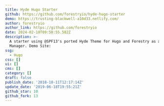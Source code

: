 ```yaml
---
title: Hyde Hugo Starter
github: https://github.com/forestryio/hyde-hugo-starter
demo: https://trusting-blackwell-a10d33.netlify.com/
author: forestryio
author_link: https://github.com/forestryio
date: 2024-02-18T09:58:55.582Z
description: >-
  A starter using @SPF13's ported Hyde Theme for Hugo and Forestry as a Content
  Manager. Demo Site:
ssg:
  - Hugo
css: []
ui: []
cms: []
category: []
draft: false
publish_date: '2018-10-11T12:17:14Z'
update_date: '2019-06-18T19:55:21Z'
github_star: 10
github_fork: 13
---
```

